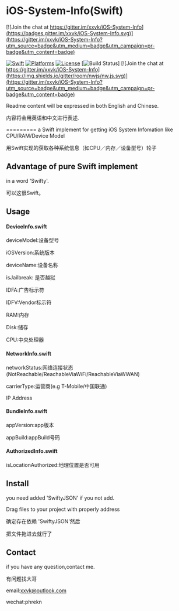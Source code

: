 # iOS-System-Info(Swift)

[![Join the chat at https://gitter.im/xxvk/iOS-System-Info](https://badges.gitter.im/xxvk/iOS-System-Info.svg)](https://gitter.im/xxvk/iOS-System-Info?utm_source=badge&utm_medium=badge&utm_campaign=pr-badge&utm_content=badge)

[![Swift](https://img.shields.io/badge/swift-2.3-orange.svg?style=flat)](https://developer.apple.com/swift/)
[![Platforms](https://img.shields.io/badge/platform-osx%20%7C%20ios%20%7C%20watchos%20%7C%20tvos-lightgrey.svg)](https://developer.apple.com/swift/)
[![License](https://img.shields.io/badge/license-MIT-71787A.svg)](https://tldrlegal.com/license/mit-license)
[![Build Status](https://travis-ci.org/xxvk/iOS-System-Info.svg?branch=develop)]
[![Join the chat at https://gitter.im/xxvk/iOS-System-Info](https://img.shields.io/gitter/room/nwjs/nw.js.svg)](https://gitter.im/xxvk/iOS-System-Info?utm_source=badge&utm_medium=badge&utm_campaign=pr-badge&utm_content=badge)

Readme content will be expressed in both English and Chinese.

内容将会用英语和中文进行表述.

=========
a Swift implement for getting iOS System Infomation like CPU/RAM/Device Model

用Swift实现的获取各种系统信息（如CPU／内存／设备型号）轮子

## Advantage of pure Swift implement

in a word 'Swifty'.

可以这很Swift。

## Usage

#### DeviceInfo.swift

deviceModel:设备型号

iOSVersion:系统版本

deviceName:设备名称

isJailbreak: 是否越狱

IDFA:广告标示符

IDFV:Vendor标示符

RAM:内存

Disk:储存

CPU:中央处理器

#### NetworkInfo.swift

networkStatus:网络连接状态(NotReachable/ReachableViaWiFi/ReachableViaWWAN)

carrierType:运营商(e.g T-Mobile/中国联通)

IP Address

#### BundleInfo.swift

appVersion:app版本

appBuild:appBuild号码

#### AuthorizedInfo.swift

isLocationAuthorized:地理位置是否可用


## Install
you need added 'SwiftyJSON' if you not add.

Drag files to your project with properly address

确定存在依赖 'SwiftyJSON'然后

把文件拖进去就行了

## Contact
if you have any question,contact me.

有问题找大哥

email:xxvk@outlook.com

wechat:phrekn

